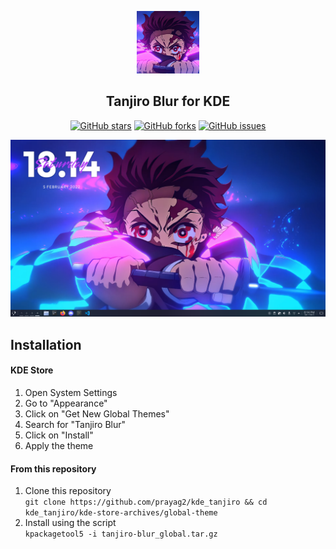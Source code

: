 <p align="center">
  <img src="https://github.com/Prayag2/kde_tanjiro/blob/main/assets/logo.png" width=100/>
  <h2 align="center">Tanjiro Blur for KDE</h2>
</p>

<p align="center">
<a href="https://github.com/prayag2/kde_tanjiro/stargazers"><img alt="GitHub stars" src="https://img.shields.io/github/stars/prayag2/kde_tanjiro?color=%23C3D5D1&style=for-the-badge"></a>
<a href="https://github.com/prayag2/kde_tanjiro/network"><img alt="GitHub forks" src="https://img.shields.io/github/forks/prayag2/kde_tanjiro?color=%23B4CAC7&style=for-the-badge"></a>
<a href="https://github.com/prayag2/kde_tanjiro/issues"><img alt="GitHub issues" src="https://img.shields.io/github/issues/prayag2/kde_tanjiro?color=%23A4C1BB&style=for-the-badge"></a>
</p>

<p align="center">
  <img src="https://github.com/Prayag2/kde_tanjiro/blob/main/assets/ss_1.png"/>
</p>

## Installation
#### KDE Store
1. Open System Settings
2. Go to "Appearance"
3. Click on "Get New Global Themes"
4. Search for "Tanjiro Blur"
5. Click on "Install"
6. Apply the theme

#### From this repository
1. Clone this repository  
`git clone https://github.com/prayag2/kde_tanjiro && cd kde_tanjiro/kde-store-archives/global-theme`  
2. Install using the script  
`kpackagetool5 -i tanjiro-blur_global.tar.gz`
